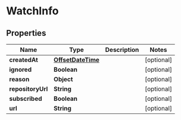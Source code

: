 # WatchInfo

## Properties
Name | Type | Description | Notes
------------ | ------------- | ------------- | -------------
**createdAt** | [**OffsetDateTime**](OffsetDateTime.md) |  |  [optional]
**ignored** | **Boolean** |  |  [optional]
**reason** | **Object** |  |  [optional]
**repositoryUrl** | **String** |  |  [optional]
**subscribed** | **Boolean** |  |  [optional]
**url** | **String** |  |  [optional]
